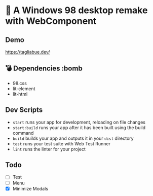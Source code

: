 # :unicorn: A Windows 98 desktop remake with WebComponent

## Demo

<https://tagliabue.dev/>

## :bomb: Dependencies :bomb

- 98.css
- lit-element
- lit-html

## Dev Scripts

- `start` runs your app for development, reloading on file changes
- `start:build` runs your app after it has been built using the build command
- `build` builds your app and outputs it in your `dist` directory
- `test` runs your test suite with Web Test Runner
- `lint` runs the linter for your project

## Todo

- [ ] Test
- [ ] Menu
- [X] Minimize Modals
